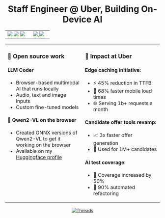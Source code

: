<h1 align="center">Staff Engineer @ Uber, Building On-Device AI</h1>
<table width="100%" align="center">
    <td width="50%" align="center" nowrap>
      <img src="https://img.shields.io/badge/TypeScript-007ACC?style=for-the-badge&logo=typescript&logoColor=white"/>
      <img src="https://img.shields.io/badge/Go-00ADD8?style=for-the-badge&logo=go&logoColor=white"/>
      <img src="https://img.shields.io/badge/WebAssembly-654FF0?style=for-the-badge&logo=webassembly&logoColor=white"/>
    </td>
    <td width="50%" align="center" nowrap>
      <a href="https://linkedin.com/in/pauldufour">
        <img src="https://img.shields.io/static/v1?style=for-the-badge&message=LinkedIn&color=0A66C2&logo=LinkedIn&logoColor=FFFFFF&label=" />
      </a>
      <a href="https://threads.net/pauldufour">
        <img src="https://img.shields.io/static/v1?style=for-the-badge&message=Threads&color=000000&logo=Threads&logoColor=FFFFFF&label=" />
      </a>
    </td>
  </tr>
</table>
<table width="100%" align="center">
  <tr>
    <td width="50%" valign="top">
      <h3>🚀 Open source work</h3>
      <h4>LLM Coder</h4>
      <ul>
        <li>Browser-based multimodal AI that runs locally</li>
        <li>Audio, text and image inputs</li>
        <li>Custom fine-tuned models</li>
      </ul>
      <h4>🎯 Qwen2-VL on the browser</h4>
      <ul>
        <li>Created ONNX versions of Qwen2-VL to get it working on the browser</li>
        <li>Available on my <a href="https://huggingface.co/pdufour/">Huggingface profile</a></li>
      </ul>
    </td>
    <td width="50%" valign="top">
      <h3>💼 Impact at Uber</h3>
      <h4>Edge caching initiative:</h4>
      <ul>
          <li>⚡️ 45% reduction in TTFB</li>
            <li>📱 68% faster mobile load times</li>
        <li>🌐 Serving 1b+ requests a month</li>
      </ul>
      <h4>Candidate offer tools revamp:</h4>
      <ul>
        <li>📈 3x faster offer generation</li>
        <li>👥 Used for 1M+ candidates</li>
      </ul>
      <h4>AI test coverage:</h4>
      <ul>
        <li>🎯 Coverage increased by 50%</li>
        <li>🔄 90% automated refactoring</li>
      </ul>
    </td>
  </tr>
</table>

<div align="center">
  <a href="https://threads.net/pauldufour">
    <img src="https://img.shields.io/static/v1?style=for-the-badge&message=Follow&color=000000&logo=threads&logoColor=FFFFFF&label=THREADS" alt="Threads"/>
  </a>
</div>

